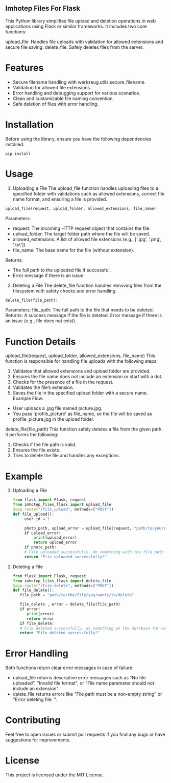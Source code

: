 ## Imhotep Files For Flask
This Python library simplifies file upload and deletion operations in web applications using Flask or similar frameworks. It includes two core functions:

upload_file: Handles file uploads with validation for allowed extensions and secure file saving.
delete_file: Safely deletes files from the server.
# Features
- Secure filename handling with werkzeug.utils.secure_filename.
- Validation for allowed file extensions.
- Error handling and debugging support for various scenarios.
- Clean and customizable file naming convention.
- Safe deletion of files with error handling.

# Installation
Before using the library, ensure you have the following dependencies installed:
```
pip install
```

# Usage
1. Uploading a File
The upload_file function handles uploading files to a specified folder with validations such as allowed extensions, correct file name format, and ensuring a file is provided.
```python
upload_file(request, upload_folder, allowed_extensions, file_name)
```
    
Parameters:
- request: The incoming HTTP request object that contains the file.
- upload_folder: The target folder path where the file will be saved.
- allowed_extensions: A list of allowed file extensions (e.g., ['.jpg', '.png', '.txt']).
- file_name: The base name for the file (without extension).

Returns:
- The full path to the uploaded file if successful.
- Error message if there is an issue.

2. Deleting a File
The delete_file function handles removing files from the filesystem with safety checks and error handling.
```python
delete_file(file_path):
```
Parameters:
file_path: The full path to the file that needs to be deleted.
Returns:
A success message if the file is deleted.
Error message if there is an issue (e.g., file does not exist).

# Function Details
upload_file(request, upload_folder, allowed_extensions, file_name)
This function is responsible for handling file uploads with the following steps:

1. Validates that allowed extensions and upload folder are provided.
2. Ensures the file name does not include an extension or start with a dot.
3. Checks for the presence of a file in the request.
4. Validates the file’s extension.
5. Saves the file in the specified upload folder with a secure name.
Example Flow:
- User uploads a .jpg file named picture.jpg.
- You pass 'profile_picture' as file_name, so the file will be saved as profile_picture.jpg in the upload folder.

delete_file(file_path)
This function safely deletes a file from the given path. It performs the following:

1. Checks if the file path is valid.
2. Ensures the file exists.
3. Tries to delete the file and handles any exceptions.

# Example
1. Uploading a File
   ```python
   from flask import Flask, request
   from imhotep_files_flask import upload_file
   @app.route("/file_upload", methods=["POST"])
   def file_upload():
        user_id = 1

        photo_path, upload_error = upload_file(request, "path/to/your/upload/file/directory" , (".png", ".jpg", ".jpeg"), user_id)
        if upload_error:
            print(upload_error)
            return upload_error
        if photo_path:
        # File uploaded successfully, do something with the file path
        return "File uploaded successfully!"
   ```
1. Deleting a File
      ```python
   from flask import Flask, request
   from imhotep_files_flask import delete_file
   @app.route("/file_delete", methods=["POST"])
   def file_delete():
         file_path = "path/to/the/file/you/wants/to/delete"
    
         file_delete , error = delete_file(file_path)
         if error:
            print(error)
            return error
         if file_delete:
         # File deleted successfully, do something pn the database for example
         return "File deleted successfully!"
   ```

# Error Handling
Both functions return clear error messages in case of failure:

- upload_file returns descriptive error messages such as "No file uploaded", "Invalid file format", or "File name parameter should not include an extension".
- delete_file returns errors like "File path must be a non-empty string" or "Error deleting file: <error details>".

# Contributing
Feel free to open issues or submit pull requests if you find any bugs or have suggestions for improvements.

# License
This project is licensed under the MIT License.
